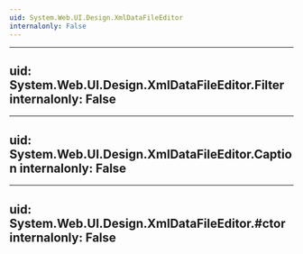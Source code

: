 ```yaml
---
uid: System.Web.UI.Design.XmlDataFileEditor
internalonly: False
---
```


---
uid: System.Web.UI.Design.XmlDataFileEditor.Filter
internalonly: False
---

---
uid: System.Web.UI.Design.XmlDataFileEditor.Caption
internalonly: False
---

---
uid: System.Web.UI.Design.XmlDataFileEditor.#ctor
internalonly: False
---

